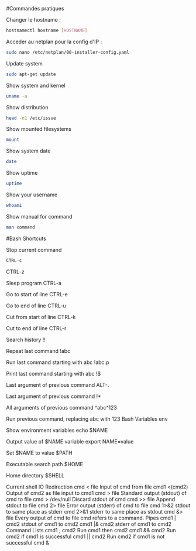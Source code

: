#Commandes pratiques

Changer le hostname :
```bash
hostnamectl hostname [HOSTNAME]
```
Acceder au netplan pour la config d'IP :
```bash
sudo nano /etc/netplan/00-installer-config.yaml
```
Update system
```bash
sudo apt-get update
```
Show system and kernel
```bash
uname -a
```
Show distri­bution
```bash
head -n1 /etc/issue
```
Show mounted filesy­stems
```bash
mount
```	
Show system date
```bash
date
```	
Show uptime
```bash
uptime
```
Show your username
```bash
whoami
```	
Show manual for command
```bash
man command
```	

#Bash Shortcuts

Stop current command
```bash
CTRL-c
```	

CTRL-z
	
Sleep program
CTRL-a
	
Go to start of line
CTRL-e
	
Go to end of line
CTRL-u
	
Cut from start of line
CTRL-k
	
Cut to end of line
CTRL-r
	
Search history
!!
	
Repeat last command
!abc
	
Run last command starting with abc
!abc:p
	
Print last command starting with abc
!$
	
Last argument of previous command
ALT-.
	
Last argument of previous command
!*
	
All arguments of previous command
^abc^123
	
Run previous command, replacing abc with 123
Bash Variables
env
	
Show enviro­nment variables
echo $NAME
	
Output value of $NAME variable
export NAME=value
	
Set $NAME to value
$PATH
	
Executable search path
$HOME
	
Home directory
$SHELL
	
Current shell
IO Redire­ction
cmd < file
Input of cmd from file
cmd1 <(cmd2)
Output of cmd2 as file input to cmd1
cmd > file
Standard output (stdout) of cmd to file
cmd > /dev/null
Discard stdout of cmd
cmd >> file
Append stdout to file
cmd 2> file
Error output (stderr) of cmd to file
cmd 1>&2
stdout to same place as stderr
cmd 2>&1
stderr to same place as stdout
cmd &> file
Every output of cmd to file
cmd refers to a command.
Pipes
cmd1 | cmd2
stdout of cmd1 to cmd2
cmd1 |& cmd2
stderr of cmd1 to cmd2
Command Lists
cmd1 ; cmd2
Run cmd1 then cmd2
cmd1 && cmd2
Run cmd2 if cmd1 is successful
cmd1 || cmd2
Run cmd2 if cmd1 is not successful
cmd &
